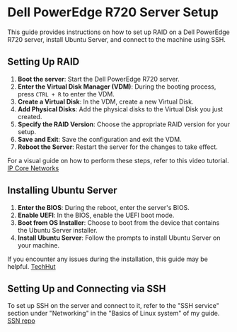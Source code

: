 # Dell PowerEdge R720 Server Setup

This guide provides instructions on how to set up RAID on a Dell PowerEdge R720 server, install Ubuntu Server, and connect to the machine using SSH.

## Setting Up RAID

1. **Boot the server**: Start the Dell PowerEdge R720 server.
2. **Enter the Virtual Disk Manager (VDM)**: During the booting process, press `CTRL + R` to enter the VDM.
3. **Create a Virtual Disk**: In the VDM, create a new Virtual Disk.
4. **Add Physical Disks**: Add the physical disks to the Virtual Disk you just created.
5. **Specify the RAID Version**: Choose the appropriate RAID version for your setup.
6. **Save and Exit**: Save the configuration and exit the VDM.
7. **Reboot the Server**: Restart the server for the changes to take effect.

For a visual guide on how to perform these steps, refer to this video tutorial.
[IP Core Networks](https://www.youtube.com/watch?app=desktop&v=w0OzH9Rk08g)

## Installing Ubuntu Server

1. **Enter the BIOS**: During the reboot, enter the server's BIOS.
2. **Enable UEFI**: In the BIOS, enable the UEFI boot mode.
3. **Boot from OS Installer**: Choose to boot from the device that contains the Ubuntu Server installer.
4. **Install Ubuntu Server**: Follow the prompts to install Ubuntu Server on your machine.

If you encounter any issues during the installation, this guide may be helpful.
[TechHut](https://www.youtube.com/watch?v=K2m52F0S2w8)

## Setting Up and Connecting via SSH

To set up SSH on the server and connect to it, refer to the "SSH service" section under "Networking" in the "Basics of Linux system" of my guide.
[SSN repo](https://github.com/nerdpai/Sieczka-Systems-Networking/blob/main/Systems.md)

